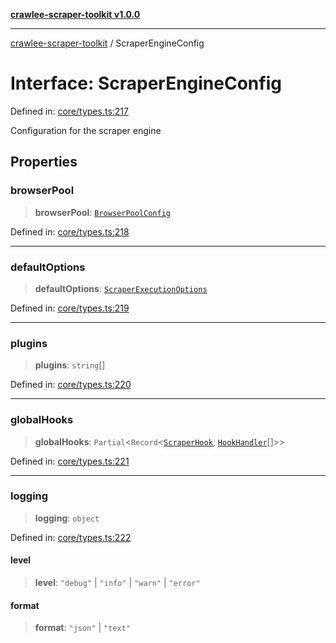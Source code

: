 [**crawlee-scraper-toolkit v1.0.0**](../README.md)

***

[crawlee-scraper-toolkit](../globals.md) / ScraperEngineConfig

# Interface: ScraperEngineConfig

Defined in: [core/types.ts:217](https://github.com/devalexanderdaza/crawlee-scraper-toolkit/blob/main/src/core/types.ts#L217)

Configuration for the scraper engine

## Properties

### browserPool

> **browserPool**: [`BrowserPoolConfig`](BrowserPoolConfig.md)

Defined in: [core/types.ts:218](https://github.com/devalexanderdaza/crawlee-scraper-toolkit/blob/main/src/core/types.ts#L218)

***

### defaultOptions

> **defaultOptions**: [`ScraperExecutionOptions`](ScraperExecutionOptions.md)

Defined in: [core/types.ts:219](https://github.com/devalexanderdaza/crawlee-scraper-toolkit/blob/main/src/core/types.ts#L219)

***

### plugins

> **plugins**: `string`[]

Defined in: [core/types.ts:220](https://github.com/devalexanderdaza/crawlee-scraper-toolkit/blob/main/src/core/types.ts#L220)

***

### globalHooks

> **globalHooks**: `Partial`\<`Record`\<[`ScraperHook`](../type-aliases/ScraperHook.md), [`HookHandler`](../type-aliases/HookHandler.md)[]\>\>

Defined in: [core/types.ts:221](https://github.com/devalexanderdaza/crawlee-scraper-toolkit/blob/main/src/core/types.ts#L221)

***

### logging

> **logging**: `object`

Defined in: [core/types.ts:222](https://github.com/devalexanderdaza/crawlee-scraper-toolkit/blob/main/src/core/types.ts#L222)

#### level

> **level**: `"debug"` \| `"info"` \| `"warn"` \| `"error"`

#### format

> **format**: `"json"` \| `"text"`
